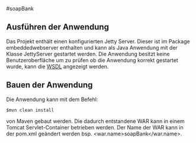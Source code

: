#soapBank

## Ausführen der Anwendung

Das Projekt enthält einen konfigurierten Jetty Server. Dieser ist im Package embeddedwebserver enthalten und kann als Java Anwendung mit der Klasse JettyServer gestartet werden.
Die Anwendung besitzt keine Benutzeroberfläche um zu prüfen ob die Anwendung korrekt gestartet wurde, kann die [WSDL](http://localhost:8080/VBankService/services/VBankPort?wsdl) angezeigt werden.

## Bauen der Anwendung

Die Anwendung kann mit dem Befehl:

	$mvn clean install 

von Maven gebaut werden. Die dadurch entstandene WAR kann in einem Tomcat Servlet-Container betrieben werden.
Der Name der WAR kann in der pom.xml geändert werden bsp. <war.name>soapBank</war.name>.

 

